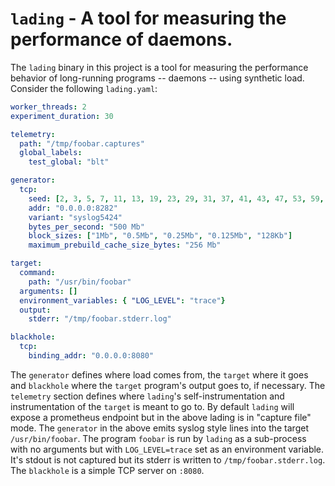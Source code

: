 # `lading` - A tool for measuring the performance of daemons.

The `lading` binary in this project is a tool for measuring the performance
behavior of long-running programs -- daemons -- using synthetic load. Consider
the following `lading.yaml`:

```yaml
worker_threads: 2
experiment_duration: 30

telemetry:
  path: "/tmp/foobar.captures"
  global_labels:
    test_global: "blt"

generator:
  tcp:
    seed: [2, 3, 5, 7, 11, 13, 19, 23, 29, 31, 37, 41, 43, 47, 53, 59, 61, 67, 71, 73, 79, 83, 89, 97, 101, 103, 107, 109, 113, 127, 131, 137]
    addr: "0.0.0.0:8282"
    variant: "syslog5424"
    bytes_per_second: "500 Mb"
    block_sizes: ["1Mb", "0.5Mb", "0.25Mb", "0.125Mb", "128Kb"]
    maximum_prebuild_cache_size_bytes: "256 Mb"

target:
  command:
    path: "/usr/bin/foobar"
  arguments: []
  environment_variables: { "LOG_LEVEL": "trace"}
  output:
    stderr: "/tmp/foobar.stderr.log"

blackhole:
  tcp:
    binding_addr: "0.0.0.0:8080"
```

The `generator` defines where load comes from, the `target` where it goes and
`blackhole` where the `target` program's output goes to, if necessary. The
`telemetry` section defines where `lading`'s self-instrumentation and
instrumentation of the `target` is meant to go to. By default `lading` will
expose a prometheus endpoint but in the above lading is in "capture file"
mode. The `generator` in the above emits syslog style lines into the target
`/usr/bin/foobar`. The program `foobar` is run by `lading` as a sub-process with
no arguments but with `LOG_LEVEL=trace` set as an environment variable. It's
stdout is not captured but its stderr is written to
`/tmp/foobar.stderr.log`. The `blackhole` is a simple TCP server on `:8080`.
